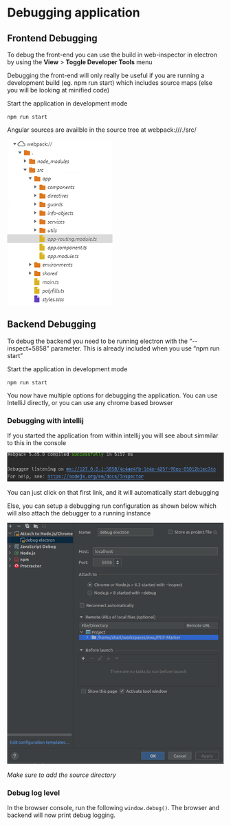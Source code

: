 # Debugging application

## Frontend Debugging
To debug the front-end you can use the build in web-inspector in electron by using the **View** > **Toggle Developer Tools** menu

Debugging the front-end will only really be useful if you are running a development build (eg. npm run start) which includes source maps (else you will be looking at minified code)

Start the application in development mode
```
npm run start
```

Angular sources are availble in the source tree at webpack:///./src/



![](images/debug-web.png)

## Backend Debugging

To debug the backend you need to be running electron with the “--inspect=5858” parameter. This is already included when you use “npm run start”

Start the application in development mode
```
npm run start
```
You now have multiple options for debugging the application. You can use IntelliJ directly, or you can use any chrome based browser

### Debugging with intellij

If you started the application from within intellij you will see about simmilar to this in the console

![](images/debug-ij-1.png)

You can just click on that first link, and it will automatically start debugging

Else, you can setup a debugging run configuration as shown below which will also attach the debugger to a running instance

![](images/debug-ij-2.png)

_Make sure to add the source directory_

### Debug log level
In the browser console, run the following `window.debug()`. The browser and backend will now print debug logging.
